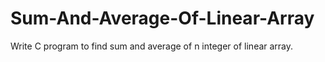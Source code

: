 # Sum-And-Average-Of-Linear-Array
Write C program to find sum and average of n integer of linear array.
